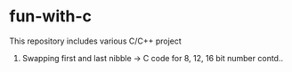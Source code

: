 # fun-with-c
This repository includes various C/C++ project

1. Swapping first and last nibble -> C code for 8, 12, 16 bit number
contd..
